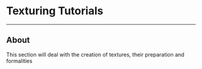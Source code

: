 # Texturing Tutorials

___

## About

This section will deal with the creation of textures, their preparation and formalities
